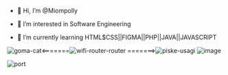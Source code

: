 
- 👋 Hi, I’m @Miompolly




- 👀 I’m interested in Software Engineering
- 🌱 I’m currently learning HTML$CSS||FIGMA||PHP||JAVA||JAVASCRIPT

![goma-cat](https://user-images.githubusercontent.com/104558335/200171067-5a00118e-93ea-441c-a691-39c2834f6fe6.gif)<=======![wifi-router-router](https://user-images.githubusercontent.com/104558335/200171599-069db436-216f-4c54-862f-fa4ef0fb29c0.gif)
=======>![piske-usagi](https://user-images.githubusercontent.com/104558335/200171267-e78d8464-01eb-4d55-a2ba-eed705d5d6a4.gif)
![image](https://user-images.githubusercontent.com/104558335/200171500-dd3fd695-84ed-48f7-a09e-e261ba3a82dd.png)



![port](https://user-images.githubusercontent.com/104558335/200170701-226a5af3-890b-4608-85fb-760f63d39777.png)




